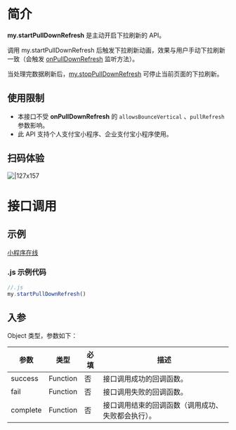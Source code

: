# 简介
**my.startPullDownRefresh** 是主动开启下拉刷新的 API。

调用 my.startPullDownRefresh 后触发下拉刷新动画，效果与用户手动下拉刷新一致（会触发 [onPullDownRefresh](https://opendocs.alipay.com/mini/api/wo21qk) 监听方法）。

当处理完数据刷新后，[my.stopPullDownRefresh](https://opendocs.alipay.com/mini/api/pmhkbb) 可停止当前页面的下拉刷新。

## 使用限制

- 本接口不受 **onPullDownRefresh** 的 `allowsBounceVertical` 、`pullRefresh` 参数影响。
- 此 API 支持个人支付宝小程序、企业支付宝小程序使用。

## 扫码体验

![|127x157](https://gw.alipayobjects.com/zos/skylark-tools/public/files/b6870cc16df411396f0c4fee0e518d6e.jpeg#align=left&display=inline&height=157&margin=%5Bobject%20Object%5D&originHeight=157&originWidth=127&status=done&style=none&width=127)

# 接口调用

## 示例

[小程序在线](https://opendocs.alipay.com/examples/0fe7dc2d-60c9-438c-a221-cf9b43274af1) 

### .js 示例代码

```javascript
//.js
my.startPullDownRefresh()
```

## 入参
Object 类型，参数如下：

| **参数** | **类型** | **必填** | **描述** |
| --- | --- | --- | --- |
| success | Function | 否 | 接口调用成功的回调函数。 |
| fail | Function | 否 | 接口调用失败的回调函数。 |
| complete | Function | 否 | 接口调用结束的回调函数（调用成功、失败都会执行）。 |
